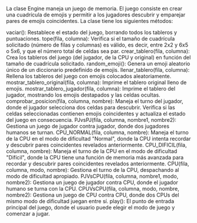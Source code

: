 La clase Engine maneja un juego de memoria. El juego consiste en crear una cuadrícula de emojis y permitir a los jugadores descubrir y emparejar pares de emojis coincidentes.
La clase tiene los siguientes métodos:

vaciar(): Restablece el estado del juego, borrando todos los tableros y puntuaciones.
tope(fila, columna): Verifica si el tamaño de cuadrícula solicitado (número de filas y columnas) es válido, es decir, entre 2x2 y 6x5 o 5x6, y que el número total de celdas sea par.
crear_tablero(fila, columna): Crea los tableros del juego (del jugador, de la CPU y original) en función del tamaño de cuadrícula solicitado.
random_emoji(): Genera un emoji aleatorio único de un diccionario predefinido de emojis.
llenar_tablero(fila, columna): Rellena los tableros del juego con emojis colocados aleatoriamente.
mostrar_tablero_original(fila, columna): Imprime el tablero original lleno de emojis.
mostrar_tablero_jugador(fila, columna): Imprime el tablero del jugador, mostrando los emojis destapados y las celdas ocultas.
comprobar_posicion(fila, columna, nombre): Maneja el turno del jugador, donde el jugador selecciona dos celdas para descubrir. Verifica si las celdas seleccionadas contienen emojis coincidentes y actualiza el estado del juego en consecuencia.
PJvsPJ(fila, columna, nombre1, nombre2): Gestiona un juego de jugador contra jugador, donde dos jugadores humanos se turnan.
CPU_NORMAL(fila, columna, nombre): Maneja el turno de la CPU en el modo de dificultad "Normal", donde la CPU intenta recordar y descubrir pares coincidentes revelados anteriormente.
CPU_DIFICIL(fila, columna, nombre): Maneja el turno de la CPU en el modo de dificultad "Difícil", donde la CPU tiene una función de memoria más avanzada para recordar y descubrir pares coincidentes revelados anteriormente.
CPU(fila, columna, modo, nombre): Gestiona el turno de la CPU, despachando al modo de dificultad apropiado.
PJVsCPU(fila, columna, nombre1, modo, nombre2): Gestiona un juego de jugador contra CPU, donde el jugador humano se turna con la CPU.
CPUVsCPU(fila, columna, modo, nombre, nombre2): Gestiona un juego de CPU contra CPU, donde dos CPUs del mismo modo de dificultad juegan entre sí.
play(): El punto de entrada principal del juego, donde el usuario puede elegir el modo de juego y comenzar a jugar.
